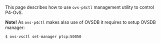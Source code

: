 This page describes how to use `ovs-p4ctl` management utility to control P4-OvS. 

**Note!** As `ovs-p4ctl` makes also use of OVSDB it requires to setup OVSDB manager:

```bash
$ ovs-vsctl set-manager ptcp:50050
```


